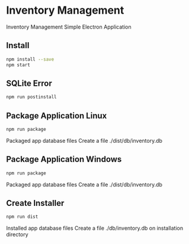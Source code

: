 # Inventory Management
Inventory Management Simple Electron Application

## Install

```sh
npm install --save
npm start 
```
## SQLite Error

```sh
npm run postinstall
```

## Package Application Linux

```sh
npm run package
```
Packaged app database files
Create a file ./dist/db/inventory.db

## Package Application Windows

```sh
npm run package
```
Packaged app database files
Create a file ./dist/db/inventory.db

## Create Installer

```sh
npm run dist
```
Installed app database files
Create a file ./db/inventory.db on installation directory